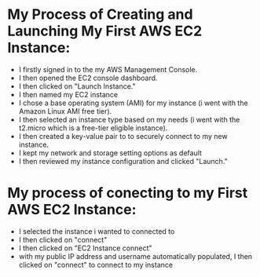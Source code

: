 # My Process of Creating and Launching My First AWS EC2 Instance:
- I firstly signed in to the my AWS Management Console.
- I then opened the EC2 console dashboard.
- I then clicked on "Launch Instance."
- I then named my EC2 instance
- I chose a base operating system (AMI) for my instance (i went with the Amazon Linux AMI free tier).
- I then selected an instance type based on  my needs (i went with the t2.micro which is a free-tier eligible instance).
- I then  created a key-value pair to to securely connect to my new instance.
- I kept my network and storage setting options as default
- I then reviewed my instance configuration and clicked "Launch."

# My process of conecting to my First AWS EC2 Instance:
- I selected the instance i wanted to connected to
- I then clicked on "connect"
- I then clicked on "EC2 Instance connect"
- with my public IP address and username automatically populated, I then clicked on "connect" to connect to my instance

